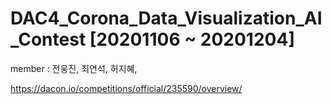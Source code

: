 # DAC4_Corona_Data_Visualization_AI_Contest [20201106 ~ 20201204]


member : 전웅진, 최연석, 허지혜, 

https://dacon.io/competitions/official/235590/overview/
